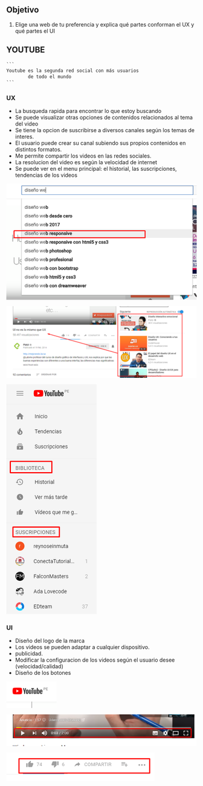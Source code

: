 
## Objetivo

1. Elige una web de tu preferencia y explica qué partes conforman el UX y qué partes el UI

## YOUTUBE
	```
	Youtube es la segunda red social con más usuarios
			de todo el mundo 
	```

### UX

* La busqueda rapida para encontrar lo que estoy buscando
* Se puede visualizar otras opciones de contenidos relacionados al tema del video
* Se tiene la opcion de suscribirse a diversos canales según los temas de interes.
* El usuario puede crear su canal subiendo sus propios contenidos en distintos formatos.
* Me permite compartir los videos en las redes sociales.
* La resolucion del video es según la velocidad de internet
* Se puede ver en el menu principal: el historial, las suscripciones, tendencias de los videos 	 

![UI](images/Screenshot_2.png)

![UI](images/Screenshot_5.png)

![UI](images/Screenshot_3.png)

### UI

* Diseño del logo de la marca
* Los videos se pueden adaptar a cualquier dispositivo.
* publicidad.
* Modificar la configuracion de los videos según el usuario desee (velocidad/calidad)
* Diseño de los botones 

![UI](images/Screenshot_6.png)

![UI](images/Screenshot_4.png)

![UI](images/Screenshot_1.png)






















